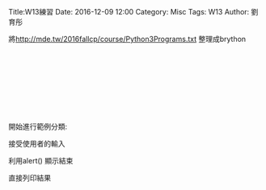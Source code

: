 Title:W13練習
Date: 2016-12-09 12:00
Category: Misc
Tags: W13
Author: 劉育彤

將<a href="http://mde.tw/2016fallcp/course/Python3Programs.txt">http://mde.tw/2016fallcp/course/Python3Programs.txt </a> 整理成brython


<!-- PELICAN_END_SUMMARY -->


<!-- 導入 Brython 標準程式庫 -->

<script type="text/javascript" 
    src="https://cdn.rawgit.com/brython-dev/brython/master/www/src/brython_dist.js">
</script>

<!-- 啟動 Brython -->
<script>
window.onload=function(){
brython(1);
}
</script>

<!-- 以下實際利用  Brython 畫圖 -->

<div id="container"></div>
<script type="text/python3">
from browser import document as doc
from browser import html
container = doc['container']
mystring = ""
num = input("請輸入重複執行次數")
#for i in range(1 , 11):
for i in range(1, int(num)+1):
    mystring += str(i)  + ": hello mde"  + html.BR()
container <= mystring
 </script>
 
<pre class="brush: python">
<div id="container"></div>
<script type="text/python3">
from browser import document as doc
from browser import html
container = doc['container']
mystring = ""
num = input("請輸入重複執行次數")
#for i in range(1 , 11):
for i in range(1, int(num)+1):
    mystring += str(i)  + ": hello mde"  + html.BR()
container <= mystring
</script>
</pre>

<div id="temperature"></div>
<script type="text/python3">
from browser import document as doc
from browser import html
container = doc['temperature']
mystring = ""
cdegree = input("請輸入攝氏溫度:")
fdegree = float(cdegree)*9/5 + 32
output_string = "攝氏" + str(cdegree) + "度=華式" + str(fdegree) + "度"
container <= output_string
</script> 

<pre class="brush: python">

<div id="temperature"></div>
<script type="text/python3">
from browser import document as doc
from browser import html
container = doc['temperature']
mystring = ""
cdegree = input("請輸入攝氏溫度:")
fdegree = float(cdegree)*9/5 + 32
output_string = "攝氏" + str(cdegree) + "度=華式" + str(fdegree) + "度"
container <= output_string
</script> 

</pre>
 開始進行範例分類:

接受使用者的輸入

利用alert() 顯示結束

直接列印結果


